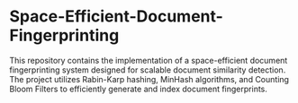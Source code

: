 # Space-Efficient-Document-Fingerprinting
This repository contains the implementation of a space-efficient document fingerprinting system designed for scalable document similarity detection. The project utilizes Rabin-Karp hashing, MinHash algorithms, and Counting Bloom Filters to efficiently generate and index document fingerprints. 
